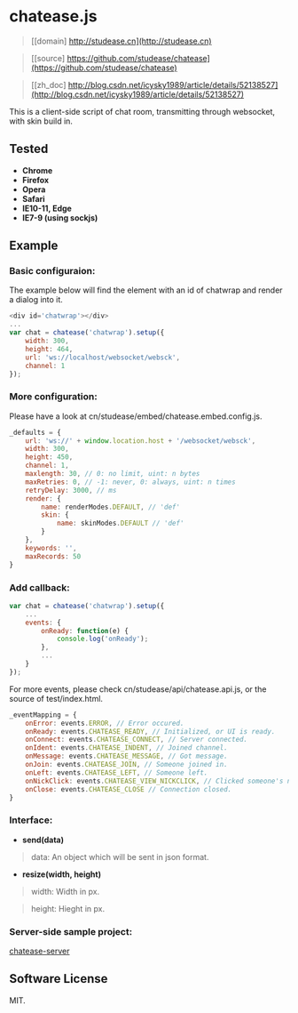 # chatease.js

> [[domain] http://studease.cn](http://studease.cn)

> [[source] https://github.com/studease/chatease](https://github.com/studease/chatease)

> [[zh_doc] http://blog.csdn.net/icysky1989/article/details/52138527](http://blog.csdn.net/icysky1989/article/details/52138527)

This is a client-side script of chat room, transmitting through websocket, with skin build in.


## Tested

* **Chrome**
* **Firefox**
* **Opera**
* **Safari**
* **IE10-11, Edge**
* **IE7-9 (using sockjs)**


## Example

### Basic configuraion:

The example below will find the element with an id of chatwrap and render a dialog into it.

```js
<div id='chatwrap'></div>
...
var chat = chatease('chatwrap').setup({
	width: 300,
	height: 464,
	url: 'ws://localhost/websocket/websck',
	channel: 1
});
```

### More configuration:

Please have a look at cn/studease/embed/chatease.embed.config.js.

```js
_defaults = {
	url: 'ws://' + window.location.host + '/websocket/websck',
	width: 300,
	height: 450,
	channel: 1,
	maxlength: 30, // 0: no limit, uint: n bytes
	maxRetries: 0, // -1: never, 0: always, uint: n times
	retryDelay: 3000, // ms
	render: {
		name: renderModes.DEFAULT, // 'def'
		skin: {
			name: skinModes.DEFAULT // 'def'
		}
	},
	keywords: '',
	maxRecords: 50
}
```

### Add callback:

```js
var chat = chatease('chatwrap').setup({
	...
	events: {
		onReady: function(e) {
			console.log('onReady');
		},
		...
	}
});
```

For more events, please check cn/studease/api/chatease.api.js, or the source of test/index.html.

```js
_eventMapping = {
	onError: events.ERROR, // Error occured.
	onReady: events.CHATEASE_READY, // Initialized, or UI is ready.
	onConnect: events.CHATEASE_CONNECT, // Server connected.
	onIdent: events.CHATEASE_INDENT, // Joined channel.
	onMessage: events.CHATEASE_MESSAGE, // Got message.
	onJoin: events.CHATEASE_JOIN, // Someone joined in.
	onLeft: events.CHATEASE_LEFT, // Someone left.
	onNickClick: events.CHATEASE_VIEW_NICKCLICK, // Clicked someone's nickname.
	onClose: events.CHATEASE_CLOSE // Connection closed.
}
```

### Interface:

* **send(data)**

> 	data: An object which will be sent in json format.

* **resize(width, height)**

> 	width: Width in px.

> 	height: Hieght in px.

### Server-side sample project:

[chatease-server](https://github.com/studease/chatease-server)


## Software License

MIT.
